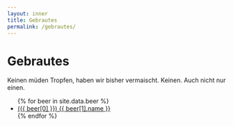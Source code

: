 ```yaml
---
layout: inner
title: Gebrautes
permalink: /gebrautes/
---
```


# Gebrautes

Keinen müden Tropfen, haben wir bisher vermaischt. Keinen. Auch nicht nur einen.

<ul>
{% for beer in site.data.beer %}
  <li><a href="../{{beer[0]}}/">({{ beer[0] }}) {{ beer[1].name }}</a></li>
{% endfor %}
</ul>
